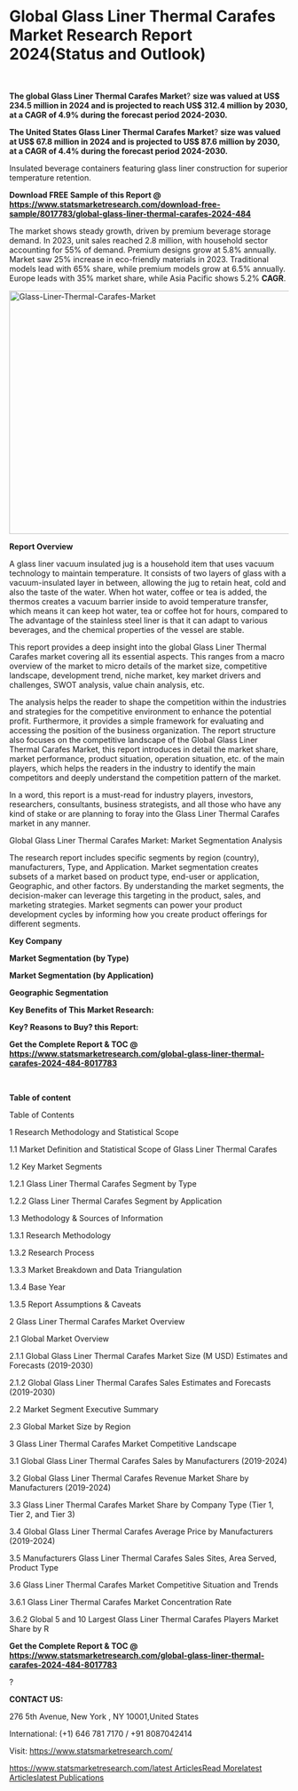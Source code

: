 <h1>Global Glass Liner Thermal Carafes Market Research Report 2024(Status and Outlook)</h1><br/><p><strong>The global Glass Liner Thermal Carafes Market</strong>? <strong>size was valued at US$ 234.5 million in 2024 and is projected to reach US$ 312.4 million by 2030, at a <strong>CAGR</strong> of 4.9% during the forecast period 2024-2030.</strong></p>
 
 
 
 <p><strong>The United States Glass Liner Thermal Carafes Market</strong>? <strong>size was valued at US$ 67.8 million in 2024 and is projected to US$ 87.6 million by 2030, at a <strong>CAGR</strong> of 4.4% during the forecast period 2024-2030.</strong></p>
 
 
 
 <p>Insulated beverage containers featuring glass liner construction for superior temperature retention.</p>
 
 
 
 <p><strong>Download FREE Sample of this Report @ <a href="https://www.statsmarketresearch.com/download-free-sample/8017783/global-glass-liner-thermal-carafes-2024-484">https://www.statsmarketresearch.com/download-free-sample/8017783/global-glass-liner-thermal-carafes-2024-484</a></strong></p>
 
 
 
 <p>The market shows steady growth, driven by premium beverage storage demand. In 2023, unit sales reached 2.8 million, with household sector accounting for 55% of demand. Premium designs grow at 5.8% annually. Market saw 25% increase in eco-friendly materials in 2023. Traditional models lead with 65% share, while premium models grow at 6.5% annually. Europe leads with 35% market share, while Asia Pacific shows 5.2% <strong>CAGR</strong>.</p>
 
 
 
 <p><img alt="Glass-Liner-Thermal-Carafes-Market" src="https://www.grandresearchstore.com/assets/report-images/Glass_Liner_Thermal_Carafes_Market.png" style="width: 730px; height: 438px;" /></p>
 
 
 
 <p><strong>Report Overview</strong></p>
 
 
 
 <p>A glass liner vacuum insulated jug is a household item that uses vacuum technology to maintain temperature. It consists of two layers of glass with a vacuum-insulated layer in between, allowing the jug to retain heat, cold and also the taste of the water. When hot water, coffee or tea is added, the thermos creates a vacuum barrier inside to avoid temperature transfer, which means it can keep hot water, tea or coffee hot for hours, compared to The advantage of the stainless steel liner is that it can adapt to various beverages, and the chemical properties of the vessel are stable.</p>
 
 
 
 <p>This report provides a deep insight into the global Glass Liner Thermal Carafes market covering all its essential aspects. This ranges from a macro overview of the market to micro details of the market size, competitive landscape, development trend, niche market, key market drivers and challenges, SWOT analysis, value chain analysis, etc.</p>
 
 
 
 <p>The analysis helps the reader to shape the competition within the industries and strategies for the competitive environment to enhance the potential profit. Furthermore, it provides a simple framework for evaluating and accessing the position of the business organization. The report structure also focuses on the competitive landscape of the Global Glass Liner Thermal Carafes Market, this report introduces in detail the market share, market performance, product situation, operation situation, etc. of the main players, which helps the readers in the industry to identify the main competitors and deeply understand the competition pattern of the market.</p>
 
 
 
 <p>In a word, this report is a must-read for industry players, investors, researchers, consultants, business strategists, and all those who have any kind of stake or are planning to foray into the Glass Liner Thermal Carafes market in any manner.</p>
 
 
 
 <p>Global Glass Liner Thermal Carafes Market: Market Segmentation Analysis</p>
 
 
 
 <p>The research report includes specific segments by region (country), manufacturers, Type, and Application. Market segmentation creates subsets of a market based on product type, end-user or application, Geographic, and other factors. By understanding the market segments, the decision-maker can leverage this targeting in the product, sales, and marketing strategies. Market segments can power your product development cycles by informing how you create product offerings for different segments.</p>
 
 
 
 <p><strong>Key Company</strong></p>
 
 
 
 <p><strong>Market Segmentation (by Type)</strong></p>
 
 
 
 <p><strong>Market Segmentation (<strong>by Application</strong>)</strong></p>
 
 
 
 <p><strong>Geographic Segmentation</strong></p>
 
 
 
 <p><strong>Key Benefits of This Market Research:</strong></p>
 
 
 
 <p><strong>Key? <strong>Reasons to Buy</strong>? this Report:</strong></p>
 
 
 
 <div><b>Get the Complete Report & TOC @ <a href="https://www.statsmarketresearch.com/global-glass-liner-thermal-carafes-2024-484-8017783">https://www.statsmarketresearch.com/global-glass-liner-thermal-carafes-2024-484-8017783</a></b></div>
 
 
 
 <p><br />
 
 <b>Table of content</b></p>
 
 
 
 <p>Table of Contents<br />
 
 1 Research Methodology and Statistical Scope<br />
 
 1.1 Market Definition and Statistical Scope of Glass Liner Thermal Carafes<br />
 
 1.2 Key Market Segments<br />
 
 1.2.1 Glass Liner Thermal Carafes Segment by Type<br />
 
 1.2.2 Glass Liner Thermal Carafes Segment by Application<br />
 
 1.3 Methodology & Sources of Information<br />
 
 1.3.1 Research Methodology<br />
 
 1.3.2 Research Process<br />
 
 1.3.3 Market Breakdown and Data Triangulation<br />
 
 1.3.4 Base Year<br />
 
 1.3.5 Report Assumptions & Caveats<br />
 
 2 Glass Liner Thermal Carafes Market Overview<br />
 
 2.1 Global Market Overview<br />
 
 2.1.1 Global Glass Liner Thermal Carafes Market Size (M USD) Estimates and Forecasts (2019-2030)<br />
 
 2.1.2 Global Glass Liner Thermal Carafes Sales Estimates and Forecasts (2019-2030)<br />
 
 2.2 Market Segment Executive Summary<br />
 
 2.3 Global Market Size by Region<br />
 
 3 Glass Liner Thermal Carafes Market Competitive Landscape<br />
 
 3.1 Global Glass Liner Thermal Carafes Sales by Manufacturers (2019-2024)<br />
 
 3.2 Global Glass Liner Thermal Carafes Revenue Market Share by Manufacturers (2019-2024)<br />
 
 3.3 Glass Liner Thermal Carafes Market Share by Company Type (Tier 1, Tier 2, and Tier 3)<br />
 
 3.4 Global Glass Liner Thermal Carafes Average Price by Manufacturers (2019-2024)<br />
 
 3.5 Manufacturers Glass Liner Thermal Carafes Sales Sites, Area Served, Product Type<br />
 
 3.6 Glass Liner Thermal Carafes Market Competitive Situation and Trends<br />
 
 3.6.1 Glass Liner Thermal Carafes Market Concentration Rate<br />
 
 3.6.2 Global 5 and 10 Largest Glass Liner Thermal Carafes Players Market Share by R</p>
 
 
 
 <div><b>Get the Complete Report & TOC @ <a href="https://www.statsmarketresearch.com/global-glass-liner-thermal-carafes-2024-484-8017783">https://www.statsmarketresearch.com/global-glass-liner-thermal-carafes-2024-484-8017783</a></b></div>
 
 
 
 <p>? </p>
 
 
 
 <p><b>CONTACT US:</b><br />
 
 276 5th Avenue, New York , NY 10001,United States<br />
 
 International: (+1) 646 781 7170 / +91 8087042414<br />
 
 Visit: <a href="https://www.statsmarketresearch.com/">https://www.statsmarketresearch.com/</a><br />
 
 <a href="https://gyeongbokgung.com">https://www.statsmarketresearch.com/</a><a href="https://hallyeomaritime.com">latest Articles</a><a href="https://jingwansa.com">Read More</a><a href="https://nguoiviet.jp/">latest Articles</a><a href="https://www.intelmarketresearch.com/">latest Publications</a></p>